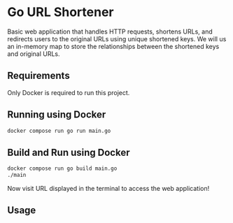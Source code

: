 # Go URL Shortener

Basic web application that handles HTTP requests, shortens URLs, and redirects users to the original URLs using unique shortened keys. We will us an in-memory map to store the relationships between the shortened keys and original URLs.

## Requirements

Only Docker is required to run this project.

## Running using Docker

```bash
docker compose run go run main.go
```

## Build and Run using Docker

```bash
docker compose run go build main.go
./main
```

Now visit URL displayed in the terminal to access the web application!

## Usage

